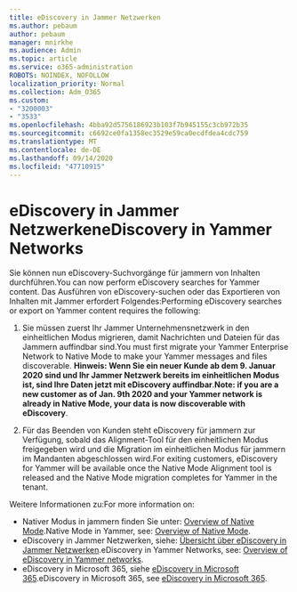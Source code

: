 ```yaml
---
title: eDiscovery in Jammer Netzwerken
ms.author: pebaum
author: pebaum
manager: mnirkhe
ms.audience: Admin
ms.topic: article
ms.service: o365-administration
ROBOTS: NOINDEX, NOFOLLOW
localization_priority: Normal
ms.collection: Adm_O365
ms.custom:
- "3200003"
- "3533"
ms.openlocfilehash: 4bba92d5756186923b103f7b945155c3cb972b35
ms.sourcegitcommit: c6692ce0fa1358ec3529e59ca0ecdfdea4cdc759
ms.translationtype: MT
ms.contentlocale: de-DE
ms.lasthandoff: 09/14/2020
ms.locfileid: "47710915"
---
```

# <a name="ediscovery-in-yammer-networks"></a><span data-ttu-id="ba2cb-102">eDiscovery in Jammer Netzwerken</span><span class="sxs-lookup"><span data-stu-id="ba2cb-102">eDiscovery in Yammer Networks</span></span>

<span data-ttu-id="ba2cb-103">Sie können nun eDiscovery-Suchvorgänge für jammern von Inhalten durchführen.</span><span class="sxs-lookup"><span data-stu-id="ba2cb-103">You can now perform eDiscovery searches for Yammer content.</span></span>  <span data-ttu-id="ba2cb-104">Das Ausführen von eDiscovery-suchen oder das Exportieren von Inhalten mit Jammer erfordert Folgendes:</span><span class="sxs-lookup"><span data-stu-id="ba2cb-104">Performing eDiscovery searches or export on Yammer content requires the following:</span></span>

1. <span data-ttu-id="ba2cb-105">Sie müssen zuerst Ihr Jammer Unternehmensnetzwerk in den einheitlichen Modus migrieren, damit Nachrichten und Dateien für das Jammern auffindbar sind.</span><span class="sxs-lookup"><span data-stu-id="ba2cb-105">You must first migrate your Yammer Enterprise Network to Native Mode to make your Yammer messages and files discoverable.</span></span> <span data-ttu-id="ba2cb-106">**Hinweis: Wenn Sie ein neuer Kunde ab dem 9. Januar 2020 sind und Ihr Jammer Netzwerk bereits im einheitlichen Modus ist, sind Ihre Daten jetzt mit eDiscovery auffindbar**.</span><span class="sxs-lookup"><span data-stu-id="ba2cb-106">**Note: if you are a new customer as of Jan. 9th 2020 and your Yammer network is already in Native Mode, your data is now discoverable with eDiscovery**.</span></span>

2. <span data-ttu-id="ba2cb-107">Für das Beenden von Kunden steht eDiscovery für jammern zur Verfügung, sobald das Alignment-Tool für den einheitlichen Modus freigegeben wird und die Migration im einheitlichen Modus für jammern im Mandanten abgeschlossen wird.</span><span class="sxs-lookup"><span data-stu-id="ba2cb-107">For exiting customers, eDiscovery for Yammer will be available once the Native Mode Alignment tool is released and the Native Mode migration completes for Yammer in the tenant.</span></span>

<span data-ttu-id="ba2cb-108">Weitere Informationen zu:</span><span class="sxs-lookup"><span data-stu-id="ba2cb-108">For more information on:</span></span>

- <span data-ttu-id="ba2cb-109">Nativer Modus in jammern finden Sie unter: [Overview of Native Mode](https://docs.microsoft.com/yammer/configure-your-yammer-network/overview-native-mode).</span><span class="sxs-lookup"><span data-stu-id="ba2cb-109">Native Mode in Yammer, see: [Overview of Native Mode](https://docs.microsoft.com/yammer/configure-your-yammer-network/overview-native-mode).</span></span>
- <span data-ttu-id="ba2cb-110">eDiscovery in Jammer Netzwerken, siehe: [Übersicht über eDiscovery in Jammer Netzwerken](https://docs.microsoft.com/yammer/manage-security-and-compliance/overview-of-ediscovery).</span><span class="sxs-lookup"><span data-stu-id="ba2cb-110">eDiscovery in Yammer Networks, see: [Overview of eDiscovery in Yammer networks](https://docs.microsoft.com/yammer/manage-security-and-compliance/overview-of-ediscovery).</span></span>
- <span data-ttu-id="ba2cb-111">eDiscovery in Microsoft 365, siehe [eDiscovery in Microsoft 365](https://docs.microsoft.com/microsoft-365/compliance/ediscovery).</span><span class="sxs-lookup"><span data-stu-id="ba2cb-111">eDiscovery in Microsoft  365, see [eDiscovery in Microsoft 365](https://docs.microsoft.com/microsoft-365/compliance/ediscovery).</span></span>

